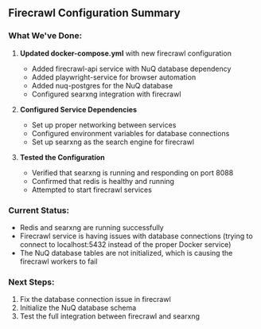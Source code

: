## Firecrawl Configuration Summary

### What We've Done:
1. **Updated docker-compose.yml** with new firecrawl configuration
   - Added firecrawl-api service with NuQ database dependency
   - Added playwright-service for browser automation
   - Added nuq-postgres for the NuQ database
   - Configured searxng integration with firecrawl

2. **Configured Service Dependencies**
   - Set up proper networking between services
   - Configured environment variables for database connections
   - Set up searxng as the search engine for firecrawl

3. **Tested the Configuration**
   - Verified that searxng is running and responding on port 8088
   - Confirmed that redis is healthy and running
   - Attempted to start firecrawl services

### Current Status:
- Redis and searxng are running successfully
- Firecrawl service is having issues with database connections (trying to connect to localhost:5432 instead of the proper Docker service)
- The NuQ database tables are not initialized, which is causing the firecrawl workers to fail

### Next Steps:
1. Fix the database connection issue in firecrawl
2. Initialize the NuQ database schema
3. Test the full integration between firecrawl and searxng
